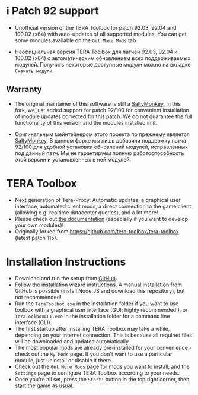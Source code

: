 # :information_source: Patch 92 support

* Unofficial version of the TERA Toolbox for patch 92.03, 92.04 and 100.02 (x64) with auto-updates of all supported modules. You can get some modules available on the `Get More Mods` tab.

* Неофициальная версия TERA Toolbox для патчей 92.03, 92.04 и 100.02 (x64) с автоматическим обновлением всех поддерживаемых модулей. Получить некоторые доступные модули можно на вкладке `Скачать модули`.

## Warranty

* The original maintainer of this software is still a [SaltyMonkey](https://github.com/SaltyMonkey). In this fork, we just added support for patch 92/100 for convenient installation of module updates corrected for this patch. We do not guarantee the full functionality of this version and the modules installed in it.

* Оригинальным мейнтейнером этого проекта по прежнему является [SaltyMonkey](https://github.com/SaltyMonkey). В данном форке мы лишь добавили поддержку патча 92/100 для удобной установки обновлений модулей, исправленных под данный патч. Мы не гарантируем полную работоспособность этой версии и установленных в ней модулей.

# TERA Toolbox
* Next generation of Tera-Proxy: Automatic updates, a graphical user interface, automated client mods, a direct connection to the game client (allowing e.g. realtime datacenter queries), and a lot more!
* Please check out [the documentation](doc/main.md) (especially if you want to develop your own modules)!
* Originally forked from https://github.com/tera-toolbox/tera-toolbox (latest patch 115).

# Installation Instructions
* Download and run the setup from [GitHub](https://github.com/tera-private-toolbox/tera-toolbox/releases/download/teratoolbox-setup/TeraToolboxSetup.exe).
* Follow the installation wizard instructions. A manual installation from GitHub is possible (install Node.JS and download this repository), but not recommended!
* Run the `TeraToolbox.exe` in the installation folder if you want to use toolbox with a graphical user interface (GUI; highly recommended!), or `TeraToolboxCLI.exe` in the installation folder for a command line interface (CLI).
* The first startup after installing TERA Toolbox may take a while, depending on your internet connection. This is because all required files will be downloaded and updated automatically.
* The most popular mods are already pre-installed for your convenience - check out the `My Mods` page. If you don't want to use a particular module, just uninstall or disable it there.
* Check out the `Get More Mods` page for mods you want to install, and the `Settings` page to configure TERA Toolbox according to your needs.
* Once you're all set, press the `Start!` button in the top right corner, then start the game as usual.
